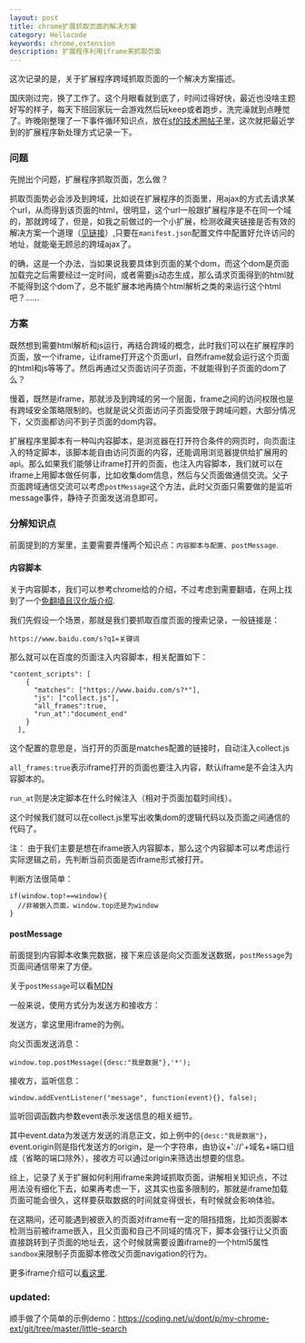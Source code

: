 ```yaml
---
layout: post
title: chrome扩展抓取页面的解决方案
category: Hellocode
keywords: chrome,extension
description: 扩展程序利用iframe来抓取页面
---
```


这次记录的是，关于扩展程序跨域抓取页面的一个解决方案描述。

国庆刚过完，换了工作了。这个月眼看就到底了，时间过得好快，最近也没啥主题好写的样子，每天下班回家玩一会游戏然后玩keep或者跑步，洗完澡就到点睡觉了。昨晚刚整理了一下事件循环知识点，放在[sf的技术圈帖子](https://segmentfault.com/g/1570000010765899/d/1560000011585660)里，这次就把最近学到的扩展程序新处理方式记录一下。

### 问题

先抛出个问题，扩展程序抓取页面，怎么做？

抓取页面势必会涉及到跨域，比如说在扩展程序的页面里，用ajax的方式去请求某个url，从而得到该页面的html，很明显，这个url一般跟扩展程序是不在同一个域的，那就跨域了，但是，如我之前做过的一个小扩展，检测收藏夹链接是否有效的解决方案一个道理（[见链接]({{site.baseurl}}/2017/07/chrome-ext-bookmarkd.html)）,只要在`manifest.json`配置文件中配置好允许访问的地址，就能毫无顾忌的跨域ajax了。

的确，这是一个办法，当如果说我要具体到页面的某个dom，而这个dom是页面加载完之后需要经过一定时间，或者需要js动态生成，那么请求页面得到的html就不能得到这个dom了，总不能扩展本地再搞个html解析之类的来运行这个html吧？……

### 方案

既然想到需要html解析和js运行，再结合跨域的概念，此时我们可以在扩展程序的页面，放一个iframe，让iframe打开这个页面url，自然iframe就会运行这个页面的html和js等等了。然后再通过父页面访问子页面，不就能得到子页面的dom了么？

慢着，既然是iframe，那就涉及到跨域的另一个层面，frame之间的访问权限也是有跨域安全策略限制的。也就是说父页面访问子页面受限于跨域问题，大部分情况下，父页面都访问不到子页面的dom内容。

扩展程序里脚本有一种叫内容脚本，是浏览器在打开符合条件的网页时，向页面注入的特定脚本，该脚本能自由访问页面的内容，还能调用浏览器提供给扩展用的api。那么如果我们能够让iframe打开的页面，也注入内容脚本，我们就可以在iframe上用脚本做任何事，比如收集dom信息，然后与父页面做通信交流。父子页面跨域通信交流可以考虑`postMessage`这个方法，此时父页面只需要做的是监听message事件，静待子页面发送消息即可。

### 分解知识点

前面提到的方案里，主要需要弄懂两个知识点：`内容脚本与配置`、`postMessage`.

#### 内容脚本

关于内容脚本，我们可以参考chrome给的介绍，不过考虑到需要翻墙，在网上找到了一个[免翻墙且汉化版介绍](http://chrome.w3cboy.com/extensions/content_scripts.html).

我们先假设一个场景，那就是我们要抓取百度页面的搜索记录，一般链接是：

```
https://www.baidu.com/s?q1=关键词
```

那么就可以在百度的页面注入内容脚本，相关配置如下：

~~~
"content_scripts": [
    {
      "matches": ["https://www.baidu.com/s?*"],
      "js": ["collect.js"],
      "all_frames":true,
      "run_at":"document_end"
    }
  ],
~~~

这个配置的意思是，当打开的页面是matches配置的链接时，自动注入collect.js

`all_frames:true`表示iframe打开的页面也要注入内容，默认iframe是不会注入内容脚本的。

`run_at`则是决定脚本在什么时候注入（相对于页面加载时间线）。

这个时候我们就可以在collect.js里写出收集dom的逻辑代码以及页面之间通信的代码了。

注： 由于我们主要是想在iframe嵌入内容脚本，那么这个内容脚本可以考虑运行实际逻辑之前，先判断当前页面是否iframe形式被打开。

判断方法很简单：

~~~
if(window.top!==window){
  //非被嵌入页面，window.top还是为window
}
~~~

#### postMessage

前面提到内容脚本收集完数据，接下来应该是向父页面发送数据，`postMessage`为页面间通信带来了方便。

关于`postMessage`可以看[MDN](https://developer.mozilla.org/zh-CN/docs/Web/API/Window/postMessage)

一般来说，使用方式分为发送方和接收方：

发送方，拿这里用iframe的为例。

向父页面发送消息：

~~~
window.top.postMessage({desc:"我是数据"},'*');
~~~

接收方，监听信息：

~~~
window.addEventListener("message", function(event){}, false);
~~~

监听回调函数内参数event表示发送信息的相关细节。

其中event.data为发送方发送的消息正文，如上例中的`{desc:"我是数据"}`，
event.origin则是指代发送方的origin，是一个字符串，由协议+'://'+域名+端口组成（省略的端口除外），接收方可以通过origin来筛选出想要的信息。


综上，记录了关于扩展如何利用iframe来跨域抓取页面，讲解相关知识点，不过用法没有细化下去，如果再考虑一下，这其实也蛮多限制的，那就是iframe加载页面可能会很久，这样要获取数据的时间就变得很长，有时候就会影响体验。

在这期间，还可能遇到被嵌入的页面对iframe有一定的阻挡措施，比如页面脚本检测当前被iframe嵌入，且父页面和自己不同域的情况下，脚本会强行让父页面直接跳转到子页面的地址去，这个时候就需要设置iframe的一个html5属性`sandbox`来限制子页面脚本修改父页面navigation的行为。

更多iframe介绍可以[看这里](https://segmentfault.com/a/1190000004502619).

### updated:

顺手做了个简单的示例demo：https://coding.net/u/dont/p/my-chrome-ext/git/tree/master/little-search



